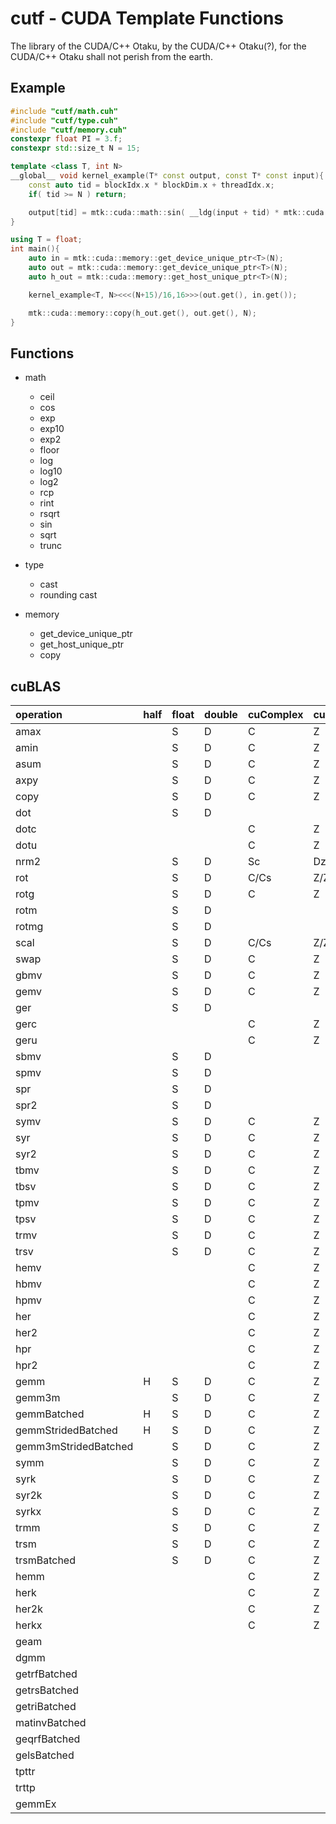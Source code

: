 # cutf - CUDA Template Functions
The library of the CUDA/C++ Otaku, by the CUDA/C++ Otaku(?), for the CUDA/C++ Otaku shall not perish from the earth.

## Example
```cpp
#include "cutf/math.cuh"
#include "cutf/type.cuh"
#include "cutf/memory.cuh"
constexpr float PI = 3.f;
constexpr std::size_t N = 15;

template <class T, int N>
__global__ void kernel_example(T* const output, const T* const input){
	const auto tid = blockIdx.x * blockDim.x + threadIdx.x;
	if( tid >= N ) return;

	output[tid] = mtk::cuda::math::sin( __ldg(input + tid) * mtk::cuda::type::cast<T>(PI) );
}

using T = float;
int main(){
	auto in = mtk::cuda::memory::get_device_unique_ptr<T>(N);
	auto out = mtk::cuda::memory::get_device_unique_ptr<T>(N);
	auto h_out = mtk::cuda::memory::get_host_unique_ptr<T>(N);

	kernel_example<T, N><<<(N+15)/16,16>>>(out.get(), in.get());

	mtk::cuda::memory::copy(h_out.get(), out.get(), N);
}
```

## Functions
- math
	- ceil
	- cos
	- exp
	- exp10
	- exp2
	- floor
	- log
	- log10
	- log2
	- rcp
	- rint
	- rsqrt
	- sin
	- sqrt
	- trunc

- type
	- cast
	- rounding cast

- memory
	- get\_device\_unique\_ptr
	- get\_host\_unique\_ptr
	- copy

## cuBLAS
| operation | half | float | double | cuComplex | cuDoubleComplex |
|:----------|:-----|:------|:-------|:----------|:----------------|
|amax||S|D|C|Z|
|amin||S|D|C|Z|
|asum||S|D|C|Z|
|axpy||S|D|C|Z|
|copy||S|D|C|Z|
|dot||S|D|||
|dotc||||C|Z|
|dotu||||C|Z|
|nrm2||S|D|Sc|Dz|
|rot||S|D|C/Cs|Z/Zd|
|rotg||S|D|C|Z|
|rotm||S|D|||
|rotmg||S|D|||
|scal||S|D|C/Cs|Z/Zd|
|swap||S|D|C|Z|
|gbmv||S|D|C|Z|
|gemv||S|D|C|Z|
|ger||S|D|||
|gerc||||C|Z|
|geru||||C|Z|
|sbmv||S|D|||
|spmv||S|D|||
|spr||S|D|||
|spr2||S|D|||
|symv||S|D|C|Z|
|syr||S|D|C|Z|
|syr2||S|D|C|Z|
|tbmv||S|D|C|Z|
|tbsv||S|D|C|Z|
|tpmv||S|D|C|Z|
|tpsv||S|D|C|Z|
|trmv||S|D|C|Z|
|trsv||S|D|C|Z|
|hemv||||C|Z|
|hbmv||||C|Z|
|hpmv||||C|Z|
|her||||C|Z|
|her2||||C|Z|
|hpr||||C|Z|
|hpr2||||C|Z|
|gemm|H|S|D|C|Z|
|gemm3m||S|D|C|Z|
|gemmBatched|H|S|D|C|Z|
|gemmStridedBatched|H|S|D|C|Z|
|gemm3mStridedBatched||S|D|C|Z|
|symm||S|D|C|Z|
|syrk||S|D|C|Z|
|syr2k||S|D|C|Z|
|syrkx||S|D|C|Z|
|trmm||S|D|C|Z|
|trsm||S|D|C|Z|
|trsmBatched||S|D|C|Z|
|hemm||||C|Z|
|herk||||C|Z|
|her2k||||C|Z|
|herkx||||C|Z|
|geam||||||
|dgmm||||||
|getrfBatched||||||
|getrsBatched||||||
|getriBatched||||||
|matinvBatched||||||
|geqrfBatched||||||
|gelsBatched||||||
|tpttr||||||
|trttp||||||
|gemmEx||||||
